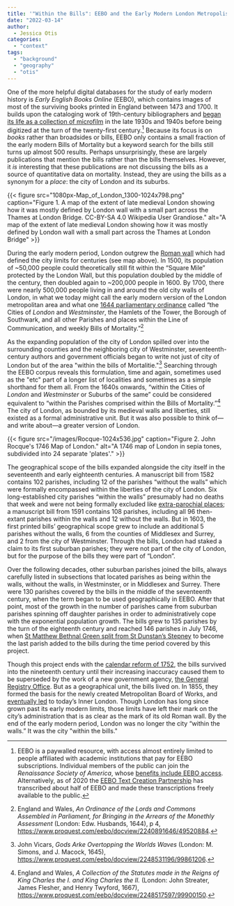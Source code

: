 ```yaml
---
title: '"Within the Bills": EEBO and the Early Modern London Metropolis'
date: "2022-03-14"
author:
  - Jessica Otis
categories: 
  - "context"
tags: 
  - "background"
  - "geography"
  - "otis"
---
```


One of the more helpful digital databases for the study of early modern history is _Early English Books Online_ (EEBO), which contains images of most of the surviving books printed in England between 1473 and 1700. It builds upon the cataloging work of 19th-century bibliographers and [began its life as a collection of microfilm](https://folgerpedia.folger.edu/History_of_Early_English_Books_Online#Creating_the_Current_Database:_EEBO_Remediations) in the late 1930s and 1940s before being digitized at the turn of the twenty-first century.[^1] Because its focus is on _books_ rather than broadsides or bills, EEBO only contains a small fraction of the early modern Bills of Mortality but a keyword search for the bills still turns up almost 500 results. Perhaps unsurprisingly, these are largely publications that mention the bills rather than the bills themselves. However, it _is_ interesting that these publications are not discussing the bills as a source of quantitative data on mortality. Instead, they are using the bills as a synonym for a _place_: the city of London and its suburbs.

{{< figure src="1080px-Map_of_London_1300-1024x798.png" caption="Figure 1. A map of the extent of late medieval London showing how it was mostly defined by London wall with a small part across the Thames at London Bridge. CC-BY-SA 4.0 Wikipedia User Grandiose." alt="A map of the extent of late medieval London showing how it was mostly defined by London wall with a small part across the Thames at London Bridge" >}}

During the early modern period, London outgrew the [Roman wall](https://en.wikipedia.org/wiki/London_Wall) which had defined the city limits for centuries (see map above). In 1500, its population of ~50,000 people could theoretically still fit within the “Square Mile” protected by the London Wall, but this population doubled by the middle of the century, then doubled again to ~200,000 people in 1600. By 1700, there were nearly 500,000 people living in and around the old city walls of London, in what we today might call the early modern version of the London metropolitan area and what one [1644 parliamentary ordinance](https://en.wikipedia.org/wiki/English_Civil_War) called “the Cities of _London_ and _Westminster_, the Hamlets of the Tower, the Borough of Southwark, and all other Parishes and places within the Line of Communication, and weekly Bills of Mortality.”[^2]

As the expanding population of the city of London spilled over into the surrounding counties and the neighboring city of Westminster, seventeenth-century authors and government officials began to write not just of city of London but of the area "within the bills of Mortalitie."[^3] Searching through the EEBO corpus reveals this formulation, time and again, sometimes used as the "etc" part of a longer list of localities and sometimes as a simple shorthand for them all. From the 1640s onwards, “within the Cities of _London_ and _Westminster_ or Suburbs of the same” could be considered equivalent to “within the Parishes comprised within the Bills of Mortality.”[^4] The city of London, as bounded by its medieval walls and liberties, still existed as a formal administrative unit. But it was also possible to think of—and write about—a greater version of London.

{{< figure src="/images/Rocque-1024x536.jpg" caption="Figure 2. John Rocque's 1746 Map of London." alt="A 1746 map of London in sepia tones, subdivided into 24 separate 'plates'." >}}

The geographical scope of the bills expanded alongside the city itself in the seventeenth and early eighteenth centuries. A manuscript bill from 1582 contains 102 parishes, including 12 of the parishes “without the walls” which were formally encompassed within the liberties of the city of London. Six long-established city parishes “within the walls” presumably had no deaths that week and were not being formally excluded like [extra-parochial places](https://deathbynumbers.org/2022/02/28/parishes-and-extra-parochial-places/); a manuscript bill from 1591 contains 108 parishes, including all 96 then-extant parishes within the walls and 12 without the walls. But in 1603, the first printed bills’ geographical scope grew to include an additional 5 parishes without the walls, 6 from the counties of Middlesex and Surrey, and 2 from the city of Westminster. Through the bills, London had staked a claim to its first suburban parishes; they were not part of the city of London, but for the purpose of the bills they were part of “London”.

Over the following decades, other suburban parishes joined the bills, always carefully listed in subsections that located parishes as being within the walls, without the walls, in Westminster, or in Middlesex and Surrey. There were 130 parishes covered by the bills in the middle of the seventeenth century, when the term began to be used geographically in EEBO. After that point, most of the growth in the number of parishes came from suburban parishes spinning off daughter parishes in order to administratively cope with the exponential population growth. The bills grew to 135 parishes by the turn of the eighteenth century and reached 146 parishes in July 1746, when [St Matthew Bethnal Green split from St Dunstan’s Stepney](https://en.wikipedia.org/wiki/Stepney_(parish)) to become the last parish added to the bills during the time period covered by this project.

Though this project ends with the [calendar reform of 1752](https://deathbynumbers.org/2022/02/14/confusion-of-calendars/), the bills survived into the nineteenth century until their increasing inaccuracy caused them to be superseded by the work of a new government agency, [the General Registry Office](https://en.wikipedia.org/wiki/General_Register_Office_for_England_and_Wales). But as a geographical unit, the bills lived on. In 1855, they formed the basis for the newly created Metropolitan Board of Works, and [eventually led](https://en.wikipedia.org/wiki/History_of_local_government_in_London) to today’s Inner London. Though London has long since grown past its early modern limits, those limits have left their mark on the city’s administration that is as clear as the mark of its old Roman wall. By the end of the early modern period, London was no longer the city “within the walls.” It was the city "within the bills."


[^1]: EEBO is a paywalled resource, with access almost entirely limited to people affiliated with academic institutions that pay for EEBO subscriptions. Individual members of the public can join the _Renaissance Society of America_, whose [benefits include EEBO access](https://www.rsa.org/page/JoinRSA#membershipbenefits). Alternatively, as of 2020 the [EEBO Text Creation Partnership](https://quod.lib.umich.edu/e/eebogroup/) has transcribed about half of EEBO and made these transcriptions freely available to the public.

[^2]: England and Wales, _An Ordinance of the Lords and Commons Assembled in Parliament, for Bringing in the Arrears of the Monethly Assessment_ (London: Edw. Husbands, 1644), p 4, https://www.proquest.com/eebo/docview/2240891646/49520884.

[^3]: John Vicars, _Gods Arke Overtopping the Worlds Waves_ (London: M. Simons, and J. Macock, 1645), https://www.proquest.com/eebo/docview/2248531196/99861206.

[^4]: England and Wales, _A Collection of the Statutes made in the Reigns of King Charles the I. and King Charles the II._ (London: John Streater, James Flesher, and Henry Twyford, 1667), https://www.proquest.com/eebo/docview/2248517597/99900150.
